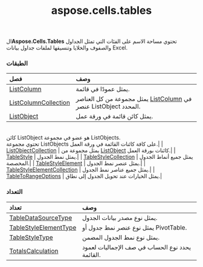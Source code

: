 ﻿---
title: aspose.cells.tables
second_title: Aspose.Cells for Python via .NET API المراجع
description:
type: docs
weight: 10
url: /ar/python-net/aspose.cells.tables/
is_root: false
---
 ال**Aspose.Cells.Tables** تحتوي مساحة الاسم على الفئات التي تمثل الجداول والصفوف والخلايا وتنسيقها لملفات جداول بيانات Excel.

###  الطبقات
| فصل| وصف|
| :- | :- |
| [ListColumn](/cells/ar/python-net/aspose.cells.tables/listcolumn) | يمثل عمودًا في قائمة.|
| [ListColumnCollection](/cells/ar/python-net/aspose.cells.tables/listcolumncollection) | يمثل مجموعة من كل العناصر [ListColumn](/cells/ar/python-net/aspose.cells.tables/listcolumn) في عنصر ListObject المحدد.|
| [ListObject](/cells/ar/python-net/aspose.cells.tables/listobject) | يمثل كائن قائمة في ورقة عمل.<br/> كائن ListObject هو عضو في مجموعة ListObjects.<br/> تحتوي مجموعة ListObjects على كافة كائنات القائمة في ورقة العمل.|
| [ListObjectCollection](/cells/ar/python-net/aspose.cells.tables/listobjectcollection) | يمثل مجموعة من [ListObject](/cells/ar/python-net/aspose.cells.tables/listobject) كائنات بورقة العمل.|
| [TableStyle](/cells/ar/python-net/aspose.cells.tables/tablestyle) | يمثل نمط الجدول.|
| [TableStyleCollection](/cells/ar/python-net/aspose.cells.tables/tablestylecollection) | يمثل جميع أنماط الجدول المخصصة.|
| [TableStyleElement](/cells/ar/python-net/aspose.cells.tables/tablestyleelement) | يمثل عنصر نمط الجدول.|
| [TableStyleElementCollection](/cells/ar/python-net/aspose.cells.tables/tablestyleelementcollection) | يمثل جميع عناصر نمط الجدول.|
| [TableToRangeOptions](/cells/ar/python-net/aspose.cells.tables/tabletorangeoptions) | يمثل الخيارات عند تحويل الجدول إلى نطاق.|


###  التعداد
| تعداد| وصف|
| :- | :- |
| [TableDataSourceType](/cells/ar/python-net/aspose.cells.tables/tabledatasourcetype) | يمثل نوع مصدر بيانات الجدول.|
| [TableStyleElementType](/cells/ar/python-net/aspose.cells.tables/tablestyleelementtype) |يمثل نوع عنصر نمط جدول أو PivotTable.|
| [TableStyleType](/cells/ar/python-net/aspose.cells.tables/tablestyletype) | يمثل نوع نمط الجدول المضمن.|
| [TotalsCalculation](/cells/ar/python-net/aspose.cells.tables/totalscalculation) | يحدد نوع الحساب في صف الإجماليات لعمود القائمة.|



